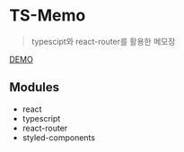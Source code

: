 # TS-Memo

> typescipt와 react-router를 활용한 메모장

[DEMO](http://ts-memo.now.sh)

## Modules

- react
- typescript
- react-router
- styled-components
